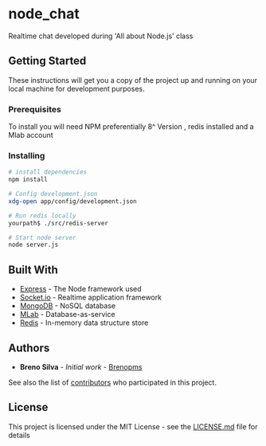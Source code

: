 # node_chat

Realtime chat developed during 'All about Node.js' class

## Getting Started

These instructions will get you a copy of the project up and running on your local machine for development purposes. 

### Prerequisites

To install you will need NPM preferentially 8^ Version , redis installed and a Mlab account

### Installing

``` bash
# install dependencies
npm install

# Config development.json
xdg-open app/config/development.json

# Run redis locally
yourpath$ ./src/redis-server

# Start node server
node server.js
```

## Built With

* [Express](http://expressjs.com/) - The Node framework used
* [Socket.io](https://socket.io/) - Realtime application framework
* [MongoDB](https://www.mongodb.com/) - NoSQL database
* [MLab](https://mlab.com/) - Database-as-service
* [Redis](https://redis.io/) - In-memory data structure store


## Authors

* **Breno Silva** - *Initial work* - [Brenopms](https://github.com/Brenopms)

See also the list of [contributors](https://github.com/Brenopms/node_chat/contributors) who participated in this project.

## License

This project is licensed under the MIT License - see the [LICENSE.md](Lhttps://github.com/Brenopms/node_chat/blob/master/LICENSE) file for details
